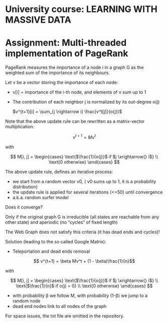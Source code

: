 # University course: LEARNING WITH MASSIVE DATA
# Assignment: Multi-threaded implementation of PageRank

PageRank measures the importance of a node i in a graph G as the weighted sum of the importance of its neighbours.

Let v be a vector storing the importance of each node:
- v[i] = importance of the i-th node, and elements of v sum up to 1
- The contribution of each neighbor j is normalized by its out-degree o(j)

  $v^{t+1}[i] = \sum_{j \rightarrow i} \frac{v^t[j]}{o(j)}$

Note that the above update rule can be rewritten as a matrix-vector multiplication:

$$
v^{t+1} = M v^t
$$

with 

$$
        M[i, j] =
        \begin{cases}
            \text{$\frac{1}{o(j)}$ if $j \xrightarrow{} i$} \\
            \text{0 otherwise}
        \end{cases}
$$



The above update rule, defines an iterative process:
- we start from a random vector v0, ( v0 sums up to 1, it is a probability distribution)
- the update rule is applied for several iterations (<=50) until convergence
- a.k.a. random surfer model

Does it converge?

Only if the original graph G is irreducible (all states are reachable from any other state) and aperiodic (no “cycles” of fixed length)

The Web Graph does not satisfy this criteria (it has dead ends and cycles)!

Solution (leading to the so called Google Matrix):
- Teleportation and dead ends removal

$$
v^{t+1} = \beta Mv^t + (1 - \beta)\frac{1}{n}$$ 

with 

$$
        M[i, j] =
        \begin{cases}
            \text{$\frac{1}{o(j)}$ if $j \xrightarrow{} i$} \\
            \text{$\frac{1}{n}$ if o(j) = 0} \\
            \text{0 otherwise}
        \end{cases}
$$

- with probability β we follow M, with probability (1-β) we jump to a random node
- dead end nodes link to all nodes of the graph

For space issues, the txt file are omitted in the repository.
